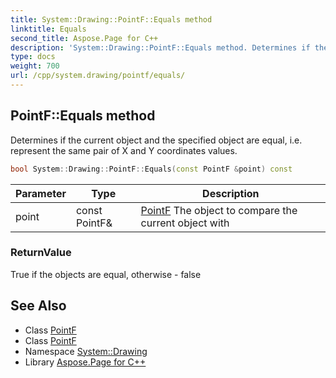 ```yaml
---
title: System::Drawing::PointF::Equals method
linktitle: Equals
second_title: Aspose.Page for C++
description: 'System::Drawing::PointF::Equals method. Determines if the current object and the specified object are equal, i.e. represent the same pair of X and Y coordinates values in C++.'
type: docs
weight: 700
url: /cpp/system.drawing/pointf/equals/
---
```

## PointF::Equals method


Determines if the current object and the specified object are equal, i.e. represent the same pair of X and Y coordinates values.

```cpp
bool System::Drawing::PointF::Equals(const PointF &point) const
```


| Parameter | Type | Description |
| --- | --- | --- |
| point | const PointF\& | [PointF](../) The object to compare the current object with |

### ReturnValue

True if the objects are equal, otherwise - false

## See Also

* Class [PointF](../)
* Class [PointF](../)
* Namespace [System::Drawing](../../)
* Library [Aspose.Page for C++](../../../)
